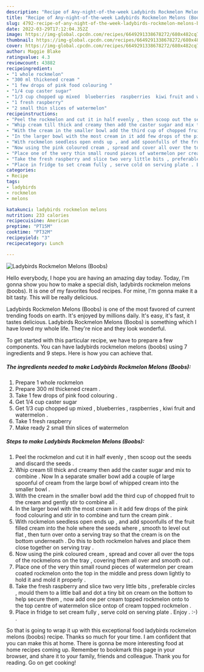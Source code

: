 ```yaml
---
description: "Recipe of Any-night-of-the-week Ladybirds Rockmelon Melons (Boobs)"
title: "Recipe of Any-night-of-the-week Ladybirds Rockmelon Melons (Boobs)"
slug: 4792-recipe-of-any-night-of-the-week-ladybirds-rockmelon-melons-boobs
date: 2022-03-29T17:12:04.352Z
image: https://img-global.cpcdn.com/recipes/6649291338678272/680x482cq70/ladybirds-rockmelon-melons-boobs-recipe-main-photo.jpg
thumbnail: https://img-global.cpcdn.com/recipes/6649291338678272/680x482cq70/ladybirds-rockmelon-melons-boobs-recipe-main-photo.jpg
cover: https://img-global.cpcdn.com/recipes/6649291338678272/680x482cq70/ladybirds-rockmelon-melons-boobs-recipe-main-photo.jpg
author: Maggie Blake
ratingvalue: 4.3
reviewcount: 43882
recipeingredient:
- "1 whole rockmelon"
- "300 ml thickened cream "
- "1 few drops of pink food colouring "
- "1/4 cup caster sugar"
- "1/3 cup chopped up mixed  blueberries  raspberries  kiwi fruit and watermelon "
- "1 fresh raspberry"
- "2 small thin slices of watermelon"
recipeinstructions:
- "Peel the rockmelon and cut it in half evenly , then scoop out the seeds and discard the seeds ."
- "Whip cream till thick and creamy then add the caster sugar and mix to combine . Now In a separate smaller bowl add a couple of large spoonful of cream from the large bowl of whipped cream into the smaller bowl ."
- "With the cream in the smaller bowl add the third cup of chopped fruit to the cream and gently stir to combine all ."
- "In the larger bowl with the most cream in it add few drops of the pink food colouring and stir in to combine and turn the cream pink ."
- "With rockmelon seedless open ends up , and add spoonfulls of the fruit filled cream into the hole where the seeds where , smooth to level out flat , then turn over onto a serving tray so that the cream is on the bottom underneath . Do this to both rockmelon halves and place them close together on serving tray ."
- "Now using the pink coloured cream , spread and cover all over the tops of the rockmelons on the tray , covering them all over and smooth out ."
- "Place one of the very thin small round pieces of watermelon per cream coated rockmelon onto the top in the middle and press down lightly to hold it and mold it properly ."
- "Take the fresh raspberry and slice two very little bits , preferable circles , mould them to a little ball and dot a tiny bit on cream on the bottom to help secure them , now add one per cream topped rockmelon onto to the top centre of watermelon slice ontop of cream topped rockmelon ."
- "Place in fridge to set cream fully , serve cold on serving plate . Enjoy . :-) ."
categories:
- Recipe
tags:
- ladybirds
- rockmelon
- melons

katakunci: ladybirds rockmelon melons 
nutrition: 233 calories
recipecuisine: American
preptime: "PT15M"
cooktime: "PT32M"
recipeyield: "3"
recipecategory: Lunch

---
```



![Ladybirds Rockmelon Melons (Boobs)](https://img-global.cpcdn.com/recipes/6649291338678272/680x482cq70/ladybirds-rockmelon-melons-boobs-recipe-main-photo.jpg)

Hello everybody, I hope you are having an amazing day today. Today, I'm gonna show you how to make a special dish, ladybirds rockmelon melons (boobs). It is one of my favorites food recipes. For mine, I'm gonna make it a bit tasty. This will be really delicious.



Ladybirds Rockmelon Melons (Boobs) is one of the most favored of current trending foods on earth. It's enjoyed by millions daily. It's easy, it's fast, it tastes delicious. Ladybirds Rockmelon Melons (Boobs) is something which I have loved my whole life. They're nice and they look wonderful.


To get started with this particular recipe, we have to prepare a few components. You can have ladybirds rockmelon melons (boobs) using 7 ingredients and 9 steps. Here is how you can achieve that.

<!--inarticleads1-->

##### The ingredients needed to make Ladybirds Rockmelon Melons (Boobs):

1. Prepare 1 whole rockmelon
1. Prepare 300 ml thickened cream .
1. Take 1 few drops of pink food colouring .
1. Get 1/4 cup caster sugar
1. Get 1/3 cup chopped up mixed , blueberries , raspberries , kiwi fruit and watermelon .
1. Take 1 fresh raspberry
1. Make ready 2 small thin slices of watermelon




<!--inarticleads2-->

##### Steps to make Ladybirds Rockmelon Melons (Boobs):

1. Peel the rockmelon and cut it in half evenly , then scoop out the seeds and discard the seeds .
1. Whip cream till thick and creamy then add the caster sugar and mix to combine . Now In a separate smaller bowl add a couple of large spoonful of cream from the large bowl of whipped cream into the smaller bowl .
1. With the cream in the smaller bowl add the third cup of chopped fruit to the cream and gently stir to combine all .
1. In the larger bowl with the most cream in it add few drops of the pink food colouring and stir in to combine and turn the cream pink .
1. With rockmelon seedless open ends up , and add spoonfulls of the fruit filled cream into the hole where the seeds where , smooth to level out flat , then turn over onto a serving tray so that the cream is on the bottom underneath . Do this to both rockmelon halves and place them close together on serving tray .
1. Now using the pink coloured cream , spread and cover all over the tops of the rockmelons on the tray , covering them all over and smooth out .
1. Place one of the very thin small round pieces of watermelon per cream coated rockmelon onto the top in the middle and press down lightly to hold it and mold it properly .
1. Take the fresh raspberry and slice two very little bits , preferable circles , mould them to a little ball and dot a tiny bit on cream on the bottom to help secure them , now add one per cream topped rockmelon onto to the top centre of watermelon slice ontop of cream topped rockmelon .
1. Place in fridge to set cream fully , serve cold on serving plate . Enjoy . :-) .




So that is going to wrap it up with this exceptional food ladybirds rockmelon melons (boobs) recipe. Thanks so much for your time. I am confident that you can make this at home. There is gonna be more interesting food at home recipes coming up. Remember to bookmark this page in your browser, and share it to your family, friends and colleague. Thank you for reading. Go on get cooking!
